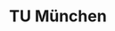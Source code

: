 ---
layout: sub-page
title: TU München
category: showcases
summary: "The Student Portal of the Technical University of Munich."
images:
  - name: TU München
    file: tum.jpg
---